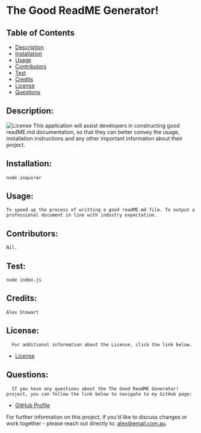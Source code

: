 # The Good ReadME Generator!

  ## Table of Contents
  - [Description](#description)
  - [Installation](#installation)
  - [Usage](#usage)
  - [Contributors](#contributors)
  - [Test](#test)
  - [Credits](#credits)
  - [License](#license)
  - [Questions](#questions)

  ## Description:
  ![License](https://img.shields.io/badge/License-MIT-blue.svg "License Badge")
    This application will assist developers in constructing good readME.md documentation, so that they can better convey the usage, installation instructions and any other important information about their project.
  ## Installation:
    node inquirer
  ## Usage:
    To speed up the process of writting a good readME.md file. To output a professional document in line with industry expectation.
  ## Contributors:
    Nil.
  ## Test:
    node index.js
  ## Credits:
    Alex Stewart
  ## License:
      For additional information about the License, click the link below.
  - [License](https://opensource.org/licenses/MIT)

  ## Questions:
      If you have any questions about the The Good ReadME Generator! project, you can follow the link below to navigate to my GitHub page:
  - [GitHub Profile](https://github.com/alex-stew)

For further information on this project, if you'd like to discuss changes or work together - please reach out directly to: alex@email.com.au.    
